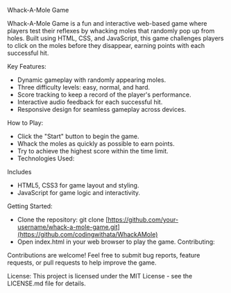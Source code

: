 Whack-A-Mole Game

Whack-A-Mole Game is a fun and interactive web-based game where players test their reflexes by whacking moles that randomly pop up from holes. Built using HTML, CSS, and JavaScript, this game challenges players to click on the moles before they disappear, earning points with each successful hit.

Key Features:

- Dynamic gameplay with randomly appearing moles.
- Three difficulty levels: easy, normal, and hard.
- Score tracking to keep a record of the player's performance.
- Interactive audio feedback for each successful hit.
- Responsive design for seamless gameplay across devices.

How to Play:

- Click the "Start" button to begin the game.
- Whack the moles as quickly as possible to earn points.
- Try to achieve the highest score within the time limit.
- Technologies Used:

Includes

- HTML5, CSS3 for game layout and styling.
- JavaScript for game logic and interactivity.
  
Getting Started:

- Clone the repository: git clone [https://github.com/your-username/whack-a-mole-game.git](https://github.com/codingwithata/WhackAMole)
- Open index.html in your web browser to play the game.
Contributing:

Contributions are welcome! Feel free to submit bug reports, feature requests, or pull requests to help improve the game.

License:
This project is licensed under the MIT License - see the LICENSE.md file for details.
